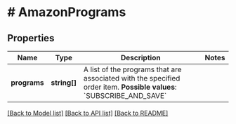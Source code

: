 # # AmazonPrograms

## Properties

Name | Type | Description | Notes
------------ | ------------- | ------------- | -------------
**programs** | **string[]** | A list of the programs that are associated with the specified order item.  **Possible values**: &#x60;SUBSCRIBE_AND_SAVE&#x60; |

[[Back to Model list]](../../README.md#models) [[Back to API list]](../../README.md#endpoints) [[Back to README]](../../README.md)
